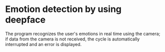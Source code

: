 <h1>Emotion detection by using deepface</h1>
The program recognizes the user's emotions in real time using the camera; if data from the camera is not received, the cycle is automatically interrupted and an error is displayed.
